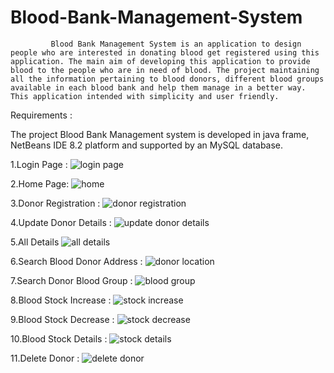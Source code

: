 # Blood-Bank-Management-System
             Blood Bank Management System is an application to design people who are interested in donating blood get registered using this application. The main aim of developing this application to provide blood to the people who are in need of blood. The project maintaining all the information pertaining to blood donors, different blood groups available in each blood bank and help them manage in a better way. This application intended with simplicity and user friendly.
            
Requirements :

The project Blood Bank Management system is developed in java frame, NetBeans IDE 8.2 platform and supported by an MySQL database.

1.Login Page :
![login page](https://user-images.githubusercontent.com/96612997/147398272-d98f0a15-be00-4f78-92cd-6d86a229df00.png)

2.Home Page:
![home](https://user-images.githubusercontent.com/96612997/147398300-bc278dcd-f4ef-4821-867a-ac80de84a287.png)

3.Donor Registration :
![donor registration](https://user-images.githubusercontent.com/96612997/147398302-3cd6e517-11b4-428c-9132-78f13df1ab49.png)

4.Update Donor Details :
![update donor details](https://user-images.githubusercontent.com/96612997/147398305-5edc3a7f-e791-4fb4-a8b2-15b3c0d6a804.png)

5.All Details
![all details](https://user-images.githubusercontent.com/96612997/147398307-1c62ec74-e0f0-4474-8912-2747374ac735.png)

6.Search Blood Donor Address :
![donor location](https://user-images.githubusercontent.com/96612997/147398311-3f6dbe30-728f-4d02-a648-29a41e80e0f6.png)

7.Search Donor Blood Group :
![blood group](https://user-images.githubusercontent.com/96612997/147398315-8ce0d37b-e6d1-421b-8138-8def45b18694.png)

8.Blood Stock Increase :
![stock increase](https://user-images.githubusercontent.com/96612997/147398321-b2603260-f1ee-4476-98b3-e598e5d66e32.png)

9.Blood Stock Decrease :
![stock decrease](https://user-images.githubusercontent.com/96612997/147398324-7c20fa62-730b-4c93-a6de-b01f53610919.png)

10.Blood Stock Details :
![stock details](https://user-images.githubusercontent.com/96612997/147398326-09771aec-e404-4d15-a8c7-8a20f4b1ab71.png)

11.Delete Donor :
![delete donor](https://user-images.githubusercontent.com/96612997/147398331-00334031-cc1c-4d7d-af55-35370d80770d.png)
